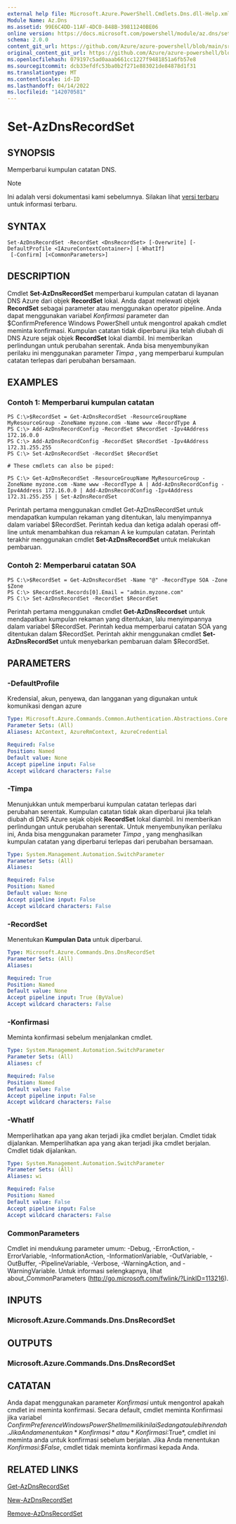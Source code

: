 ```yaml
---
external help file: Microsoft.Azure.PowerShell.Cmdlets.Dns.dll-Help.xml
Module Name: Az.Dns
ms.assetid: 99E6C4DD-11AF-4DC0-848B-39811240BE06
online version: https://docs.microsoft.com/powershell/module/az.dns/set-azdnsrecordset
schema: 2.0.0
content_git_url: https://github.com/Azure/azure-powershell/blob/main/src/Dns/Dns/help/Set-AzDnsRecordSet.md
original_content_git_url: https://github.com/Azure/azure-powershell/blob/main/src/Dns/Dns/help/Set-AzDnsRecordSet.md
ms.openlocfilehash: 079197c5ad0aaab661cc1227f9481851a6fb57e8
ms.sourcegitcommit: dcb33efdfc53ba0b2f271e883021de84878d1f31
ms.translationtype: MT
ms.contentlocale: id-ID
ms.lasthandoff: 04/14/2022
ms.locfileid: "142070581"
---
```

# Set-AzDnsRecordSet

## SYNOPSIS
Memperbarui kumpulan catatan DNS.

> [!NOTE]
>Ini adalah versi dokumentasi kami sebelumnya. Silakan lihat [versi terbaru](/powershell/module/az.dns/set-azdnsrecordset) untuk informasi terbaru.

## SYNTAX

```
Set-AzDnsRecordSet -RecordSet <DnsRecordSet> [-Overwrite] [-DefaultProfile <IAzureContextContainer>] [-WhatIf]
 [-Confirm] [<CommonParameters>]
```

## DESCRIPTION
Cmdlet **Set-AzDnsRecordSet** memperbarui kumpulan catatan di layanan DNS Azure dari objek **RecordSet** lokal.
Anda dapat melewati objek **RecordSet** sebagai parameter atau menggunakan operator pipeline.
Anda dapat menggunakan variabel *Konfirmasi* parameter dan $ConfirmPreference Windows PowerShell untuk mengontrol apakah cmdlet meminta konfirmasi.
Kumpulan catatan tidak diperbarui jika telah diubah di DNS Azure sejak objek **RecordSet** lokal diambil.
Ini memberikan perlindungan untuk perubahan serentak.
Anda bisa menyembunyikan perilaku ini menggunakan parameter *Timpa* , yang memperbarui kumpulan catatan terlepas dari perubahan bersamaan.

## EXAMPLES

### Contoh 1: Memperbarui kumpulan catatan
```
PS C:\>$RecordSet = Get-AzDnsRecordSet -ResourceGroupName MyResourceGroup -ZoneName myzone.com -Name www -RecordType A
PS C:\> Add-AzDnsRecordConfig -RecordSet $RecordSet -Ipv4Address 172.16.0.0
PS C:\> Add-AzDnsRecordConfig -RecordSet $RecordSet -Ipv4Address 172.31.255.255
PS C:\> Set-AzDnsRecordSet -RecordSet $RecordSet

# These cmdlets can also be piped:

PS C:\> Get-AzDnsRecordSet -ResourceGroupName MyResourceGroup -ZoneName myzone.com -Name www -RecordType A | Add-AzDnsRecordConfig -Ipv4Address 172.16.0.0 | Add-AzDnsRecordConfig -Ipv4Address 172.31.255.255 | Set-AzDnsRecordSet
```

Perintah pertama menggunakan cmdlet Get-AzDnsRecordSet untuk mendapatkan kumpulan rekaman yang ditentukan, lalu menyimpannya dalam variabel $RecordSet.
Perintah kedua dan ketiga adalah operasi off-line untuk menambahkan dua rekaman A ke kumpulan catatan.
Perintah terakhir menggunakan cmdlet **Set-AzDnsRecordSet** untuk melakukan pembaruan.

### Contoh 2: Memperbarui catatan SOA
```
PS C:\>$RecordSet = Get-AzDnsRecordSet -Name "@" -RecordType SOA -Zone $Zone
PS C:\> $RecordSet.Records[0].Email = "admin.myzone.com"
PS C:\> Set-AzDnsRecordSet -RecordSet $RecordSet
```

Perintah pertama menggunakan cmdlet **Get-AzDnsRecordset** untuk mendapatkan kumpulan rekaman yang ditentukan, lalu menyimpannya dalam variabel $RecordSet.
Perintah kedua memperbarui catatan SOA yang ditentukan dalam $RecordSet.
Perintah akhir menggunakan cmdlet **Set-AzDnsRecordSet** untuk menyebarkan pembaruan dalam $RecordSet.

## PARAMETERS

### -DefaultProfile
Kredensial, akun, penyewa, dan langganan yang digunakan untuk komunikasi dengan azure

```yaml
Type: Microsoft.Azure.Commands.Common.Authentication.Abstractions.Core.IAzureContextContainer
Parameter Sets: (All)
Aliases: AzContext, AzureRmContext, AzureCredential

Required: False
Position: Named
Default value: None
Accept pipeline input: False
Accept wildcard characters: False
```

### -Timpa
Menunjukkan untuk memperbarui kumpulan catatan terlepas dari perubahan serentak.
Kumpulan catatan tidak akan diperbarui jika telah diubah di DNS Azure sejak objek **RecordSet** lokal diambil.
Ini memberikan perlindungan untuk perubahan serentak.
Untuk menyembunyikan perilaku ini, Anda bisa menggunakan parameter *Timpa* , yang menghasilkan kumpulan catatan yang diperbarui terlepas dari perubahan bersamaan.

```yaml
Type: System.Management.Automation.SwitchParameter
Parameter Sets: (All)
Aliases:

Required: False
Position: Named
Default value: None
Accept pipeline input: False
Accept wildcard characters: False
```

### -RecordSet
Menentukan **Kumpulan Data** untuk diperbarui.

```yaml
Type: Microsoft.Azure.Commands.Dns.DnsRecordSet
Parameter Sets: (All)
Aliases:

Required: True
Position: Named
Default value: None
Accept pipeline input: True (ByValue)
Accept wildcard characters: False
```

### -Konfirmasi
Meminta konfirmasi sebelum menjalankan cmdlet.

```yaml
Type: System.Management.Automation.SwitchParameter
Parameter Sets: (All)
Aliases: cf

Required: False
Position: Named
Default value: False
Accept pipeline input: False
Accept wildcard characters: False
```

### -WhatIf
Memperlihatkan apa yang akan terjadi jika cmdlet berjalan. Cmdlet tidak dijalankan. Memperlihatkan apa yang akan terjadi jika cmdlet berjalan. Cmdlet tidak dijalankan.

```yaml
Type: System.Management.Automation.SwitchParameter
Parameter Sets: (All)
Aliases: wi

Required: False
Position: Named
Default value: False
Accept pipeline input: False
Accept wildcard characters: False
```

### CommonParameters
Cmdlet ini mendukung parameter umum: -Debug, -ErrorAction, -ErrorVariable, -InformationAction, -InformationVariable, -OutVariable, -OutBuffer, -PipelineVariable, -Verbose, -WarningAction, and -WarningVariable. Untuk informasi selengkapnya, lihat about_CommonParameters (http://go.microsoft.com/fwlink/?LinkID=113216).

## INPUTS

### Microsoft.Azure.Commands.Dns.DnsRecordSet

## OUTPUTS

### Microsoft.Azure.Commands.Dns.DnsRecordSet

## CATATAN
Anda dapat menggunakan parameter *Konfirmasi* untuk mengontrol apakah cmdlet ini meminta konfirmasi.
Secara default, cmdlet meminta Konfirmasi jika variabel $ConfirmPreference Windows PowerShell memiliki nilai Sedang atau lebih rendah.
Jika Anda menentukan *Konfirmasi* atau *Konfirmasi:$True*, cmdlet ini meminta anda untuk konfirmasi sebelum berjalan.
Jika Anda menentukan *Konfirmasi:$False*, cmdlet tidak meminta konfirmasi kepada Anda. 

## RELATED LINKS

[Get-AzDnsRecordSet](./Get-AzDnsRecordSet.md)

[New-AzDnsRecordSet](./New-AzDnsRecordSet.md)

[Remove-AzDnsRecordSet](./Remove-AzDnsRecordSet.md)
